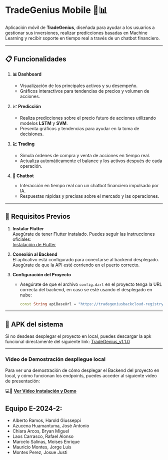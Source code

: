 # TradeGenius Mobile 📱📊

Aplicación móvil de **TradeGenius**, diseñada para ayudar a los usuarios a gestionar sus inversiones, realizar predicciones basadas en Machine Learning y recibir soporte en tiempo real a través de un chatbot financiero.

---

## 📋 Funcionalidades

1. **📊 Dashboard**  
   - Visualización de los principales activos y su desempeño.
   - Gráficos interactivos para tendencias de precios y volumen de acciones.

2. **📈 Predicción**  
   - Realiza predicciones sobre el precio futuro de acciones utilizando modelos **LSTM** y **SVM**.  
   - Presenta gráficos y tendencias para ayudar en la toma de decisiones.

3. **💹 Trading**  
   - Simula órdenes de compra y venta de acciones en tiempo real.  
   - Actualiza automáticamente el balance y los activos después de cada operación.

4. **🤖 Chatbot**  
   - Interacción en tiempo real con un chatbot financiero impulsado por IA.  
   - Respuestas rápidas y precisas sobre el mercado y las operaciones.

---

## 📱 Requisitos Previos

1. **Instalar Flutter**  
   Asegúrate de tener Flutter instalado. Puedes seguir las instrucciones oficiales:  
   [Instalación de Flutter](https://flutter.dev/docs/get-started/install)

2. **Conexión al Backend**  
   El aplicativo está configurado para conectarse al backend desplegado. Asegúrate de que la API esté corriendo en el puerto correcto.

3. **Configuración del Proyecto**  
   - Asegúrate de que el archivo `config.dart` en el proyecto tenga la URL correcta del backend, en caso se esté usando el desplegado en nube:
     ```dart
     const String apiBaseUrl = "https://tradegeniusbackcloud-registry-194080380757.southamerica-west1.run.app";
     ```

---

## 🚀 APK del sistema

Si no desdeas desplegar el proyecto en local, puedes descargar la apk funcional directamente del siguiente link: [TradeGenius_v1.1.0](https://drive.google.com/file/d/1c7Dw5MSs7nTRyVroMfNKxFU7EiNmA6aJ/view?usp=drive_link)

---

### Video de Demostración despliegue local
Para ver una demostración de cómo desplegar el Backend del proyecto en local, y cómo funcionan los endpoints, puedes acceder al siguiente video de presentación:

💻💾 [**Ver Video Instalación y Demo**](https://www.youtube.com/)

## Equipo E-2024-2:

- Alberto Ramos, Harold Giusseppi
- Azucena Huamantuma, José Antonio
- Chiara Arcos, Bryan Miguel
- Laos Carrasco, Rafael Alonso
- Marcelo Salinas, Moises Enrique
- Mauricio Montes, Jorge Luis
- Montes Perez, Josue Justi
